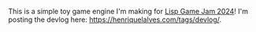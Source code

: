 This is a simple toy game engine I'm making for [Lisp Game Jam 2024](https://itch.io/jam/spring-lisp-game-jam-2024)! I'm posting the devlog here: https://henriquelalves.com/tags/devlog/.
